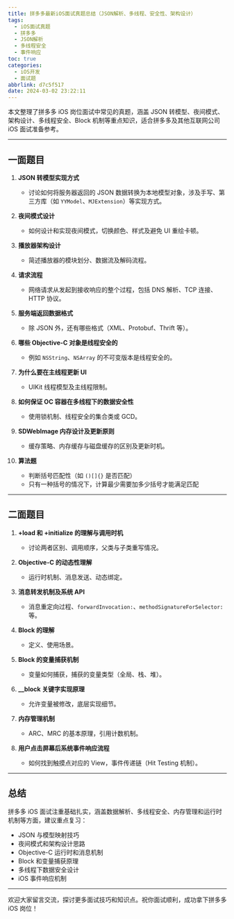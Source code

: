 ```yaml
---
title: 拼多多最新iOS面试真题总结（JSON解析、多线程、安全性、架构设计）
tags:
  - iOS面试真题
  - 拼多多
  - JSON解析
  - 多线程安全
  - 事件响应
toc: true
categories:
  - iOS开发
  - 面试题
abbrlink: d7c5f517
date: 2024-03-02 23:22:11
---
```


本文整理了拼多多 iOS 岗位面试中常见的真题，涵盖 JSON 转模型、夜间模式、架构设计、多线程安全、Block 机制等重点知识，适合拼多多及其他互联网公司 iOS 面试准备参考。

---

<!-- more -->

## 一面题目

1. **JSON 转模型实现方式**  
   - 讨论如何将服务器返回的 JSON 数据转换为本地模型对象，涉及手写、第三方库（如 `YYModel`、`MJExtension`）等实现方式。

2. **夜间模式设计**  
   - 如何设计和实现夜间模式，切换颜色、样式及避免 UI 重绘卡顿。

3. **播放器架构设计**  
   - 简述播放器的模块划分、数据流及解码流程。

4. **请求流程**  
   - 网络请求从发起到接收响应的整个过程，包括 DNS 解析、TCP 连接、HTTP 协议。

5. **服务端返回数据格式**  
   - 除 JSON 外，还有哪些格式（XML、Protobuf、Thrift 等）。

6. **哪些 Objective-C 对象是线程安全的**  
   - 例如 `NSString`、`NSArray` 的不可变版本是线程安全的。

7. **为什么要在主线程更新 UI**  
   - UIKit 线程模型及主线程限制。

8. **如何保证 OC 容器在多线程下的数据安全性**  
   - 使用锁机制、线程安全的集合类或 GCD。

9. **SDWebImage 内存设计及更新原则**  
   - 缓存策略、内存缓存与磁盘缓存的区别及更新时机。

10. **算法题**  
    - 判断括号匹配性（如 `()[]{}` 是否匹配）  
    - 只有一种括号的情况下，计算最少需要加多少括号才能满足匹配

---

## 二面题目

1. **+load 和 +initialize 的理解与调用时机**  
   - 讨论两者区别、调用顺序，父类与子类重写情况。

2. **Objective-C 的动态性理解**  
   - 运行时机制、消息发送、动态绑定。

3. **消息转发机制及系统 API**  
   - 消息重定向过程、`forwardInvocation:`、`methodSignatureForSelector:` 等。

4. **Block 的理解**  
   - 定义、使用场景。

5. **Block 的变量捕获机制**  
   - 变量如何捕获，捕获的变量类型（全局、栈、堆）。

6. **__block 关键字实现原理**  
   - 允许变量被修改，底层实现细节。

7. **内存管理机制**  
   - ARC、MRC 的基本原理，引用计数机制。

8. **用户点击屏幕后系统事件响应流程**  
   - 如何找到触摸点对应的 View，事件传递链（Hit Testing 机制）。

---

## 总结

拼多多 iOS 面试注重基础扎实，涵盖数据解析、多线程安全、内存管理和运行时机制等方面，建议重点复习：

- JSON 与模型映射技巧  
- 夜间模式和架构设计思路  
- Objective-C 运行时和消息机制  
- Block 和变量捕获原理  
- 多线程下数据安全设计  
- iOS 事件响应机制  

---

欢迎大家留言交流，探讨更多面试技巧和知识点。祝你面试顺利，成功拿下拼多多 iOS 岗位！

